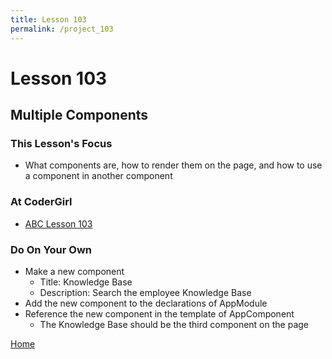 ```yaml
---
title: Lesson 103
permalink: /project_103
---
```


# Lesson 103

## Multiple Components

### This Lesson's Focus
* What components are, how to render them on the page, and how to use a component in another component

### At CoderGirl
* [ABC Lesson 103](https://stackblitz.io/github/AngularBootCamp/multiple-components)

### Do On Your Own
* Make a new component
    * Title: Knowledge Base
    * Description: Search the employee Knowledge Base
* Add the new component to the declarations of AppModule
* Reference the new component in the template of AppComponent
    * The Knowledge Base should be the third component on the page


[Home]( /web_group_cohort/project_track )
